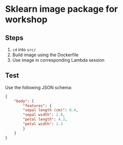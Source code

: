 # Sklearn image package for workshop

## Steps

1. `cd` into `src/`
2. Build image using the Dockerfile
3. Use image in corresponding Lambda session

## Test

Use the following JSON schema:

```json
{
	"body": {
	    "features": {
		"sepal length (cm)": 6.4,
		"sepal width": 2.9,
		"petal length": 4.3,
		"petal width": 1.3
	    }
	}
}
```